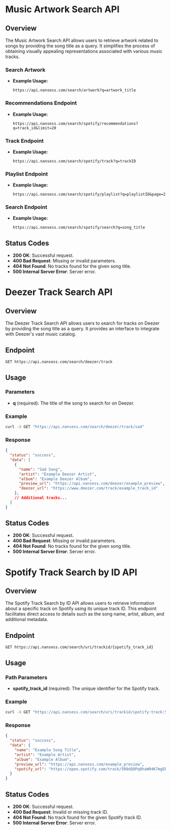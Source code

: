 # Music Artwork Search API

## Overview

The Music Artwork Search API allows users to retrieve artwork related to songs by providing the song title as a query. It simplifies the process of obtaining visually appealing representations associated with various music tracks.
### Search Artwork

- **Example Usage:**
  ```
  https://api.nansess.com/search/artwork?q=artwork_title
  ```

### Recommendations Endpoint

- **Example Usage:**
  ```
  https://api.nansess.com/search/spotify/recommendations?q=track_id&limit=20
  ```

### Track Endpoint

- **Example Usage:**
  ```
  https://api.nansess.com/search/spotify/track?q=trackID
  ```

### Playlist Endpoint

- **Example Usage:**
  ```
  https://api.nansess.com/search/spotify/playlist?q=playlistID&page=2
  ```

### Search Endpoint

- **Example Usage:**
  ```
  https://api.nansess.com/search/spotify/search?q=song_title
  ```

## Status Codes

- **200 OK**: Successful request.
- **400 Bad Request**: Missing or invalid parameters.
- **404 Not Found**: No tracks found for the given song title.
- **500 Internal Server Error**: Server error.


# Deezer Track Search API

## Overview

The Deezer Track Search API allows users to search for tracks on Deezer by providing the song title as a query. It provides an interface to integrate with Deezer's vast music catalog.

## Endpoint

```
GET https://api.nansess.com/search/deezer/track
```

## Usage

### Parameters

- **q** (required): The title of the song to search for on Deezer.

### Example

```bash
curl -X GET "https://api.nansess.com/search/deezer/track/sad"
```

### Response

```json
{
  "status": "success",
  "data": [
    {
      "name": "Sad Song",
      "artist": "Example Deezer Artist",
      "album": "Example Deezer Album",
      "preview_url": "https://api.nansess.com/deezer/example_preview",
      "deezer_url": "https://www.deezer.com/track/example_track_id"
    },
    // Additional tracks...
  ]
}
```

## Status Codes

- **200 OK**: Successful request.
- **400 Bad Request**: Missing or invalid parameters.
- **404 Not Found**: No tracks found for the given song title.
- **500 Internal Server Error**: Server error.

# Spotify Track Search by ID API

## Overview

The Spotify Track Search by ID API allows users to retrieve information about a specific track on Spotify using its unique track ID. This endpoint facilitates direct access to details such as the song name, artist, album, and additional metadata.

## Endpoint

```
GET https://api.nansess.com/search/uri/trackid/{spotify_track_id}
```

## Usage

### Path Parameters

- **spotify_track_id** (required): The unique identifier for the Spotify track.

### Example

```bash
curl -X GET "https://api.nansess.com/search/uri/trackid/spotify:track:5R8dQOPq8haW94K7mgERlO"
```

### Response

```json
{
  "status": "success",
  "data": {
    "name": "Example Song Title",
    "artist": "Example Artist",
    "album": "Example Album",
    "preview_url": "https://api.nansess.com/example_preview",
    "spotify_url": "https://open.spotify.com/track/5R8dQOPq8haW94K7mgERlO"
  }
}
```

## Status Codes

- **200 OK**: Successful request.
- **400 Bad Request**: Invalid or missing track ID.
- **404 Not Found**: No track found for the given Spotify track ID.
- **500 Internal Server Error**: Server error.

